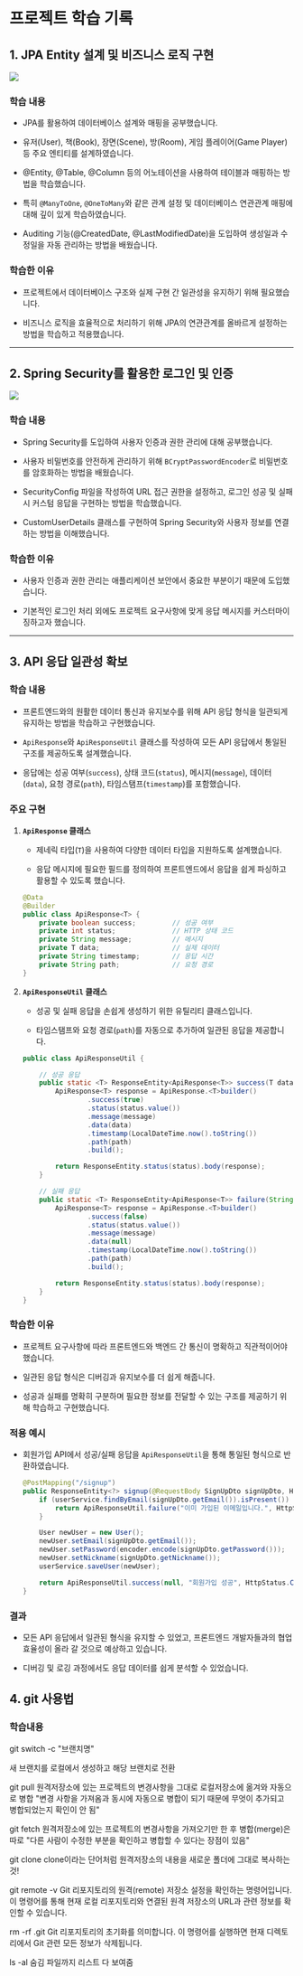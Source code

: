 # 프로젝트 학습 기록

## 1. JPA Entity 설계 및 비즈니스 로직 구현
<img src="img/DB.png">

### 학습 내용
- JPA를 활용하여 데이터베이스 설계와 매핑을 공부했습니다.

- 유저(User), 책(Book), 장면(Scene), 방(Room), 게임 플레이어(Game Player) 등 주요 엔티티를 설계하였습니다.

- @Entity, @Table, @Column 등의 어노테이션을 사용하여 테이블과 매핑하는 방법을 학습했습니다.

- 특히 `@ManyToOne`, `@OneToMany`와 같은 관계 설정 및 데이터베이스 연관관계 매핑에 대해 깊이 있게 학습하였습니다.

- Auditing 기능(@CreatedDate, @LastModifiedDate)을 도입하여 생성일과 수정일을 자동 관리하는 방법을 배웠습니다.

### 학습한 이유
- 프로젝트에서 데이터베이스 구조와 실제 구현 간 일관성을 유지하기 위해 필요했습니다.

- 비즈니스 로직을 효율적으로 처리하기 위해 JPA의 연관관계를 올바르게 설정하는 방법을 학습하고 적용했습니다.

---

## 2. Spring Security를 활용한 로그인 및 인증
<img src="img/Spring Security.png">

### 학습 내용
- Spring Security를 도입하여 사용자 인증과 권한 관리에 대해 공부했습니다.

- 사용자 비밀번호를 안전하게 관리하기 위해 `BCryptPasswordEncoder`로 비밀번호를 암호화하는 방법을 배웠습니다.

- SecurityConfig 파일을 작성하여 URL 접근 권한을 설정하고, 로그인 성공 및 실패 시 커스텀 응답을 구현하는 방법을 학습했습니다.

- CustomUserDetails 클래스를 구현하여 Spring Security와 사용자 정보를 연결하는 방법을 이해했습니다.

### 학습한 이유
- 사용자 인증과 권한 관리는 애플리케이션 보안에서 중요한 부분이기 때문에 도입했습니다.

- 기본적인 로그인 처리 외에도 프로젝트 요구사항에 맞게 응답 메시지를 커스터마이징하고자 했습니다.

---

## 3. API 응답 일관성 확보
### 학습 내용
- 프론트엔드와의 원활한 데이터 통신과 유지보수를 위해 API 응답 형식을 일관되게 유지하는 방법을 학습하고 구현했습니다.

- `ApiResponse`와 `ApiResponseUtil` 클래스를 작성하여 모든 API 응답에서 통일된 구조를 제공하도록 설계했습니다.

- 응답에는 성공 여부(`success`), 상태 코드(`status`), 메시지(`message`), 데이터(`data`), 요청 경로(`path`), 타임스탬프(`timestamp`)를 포함했습니다.

### 주요 구현
1. **`ApiResponse` 클래스**
    - 제네릭 타입(`T`)을 사용하여 다양한 데이터 타입을 지원하도록 설계했습니다.

    - 응답 메시지에 필요한 필드를 정의하여 프론트엔드에서 응답을 쉽게 파싱하고 활용할 수 있도록 했습니다.

    ```java
    @Data
    @Builder
    public class ApiResponse<T> {
        private boolean success;         // 성공 여부
        private int status;              // HTTP 상태 코드
        private String message;          // 메시지
        private T data;                  // 실제 데이터
        private String timestamp;        // 응답 시간
        private String path;             // 요청 경로
    }
    ```

2. **`ApiResponseUtil` 클래스**
    - 성공 및 실패 응답을 손쉽게 생성하기 위한 유틸리티 클래스입니다.

    - 타임스탬프와 요청 경로(`path`)를 자동으로 추가하여 일관된 응답을 제공합니다.

    ```java
    public class ApiResponseUtil {

        // 성공 응답
        public static <T> ResponseEntity<ApiResponse<T>> success(T data, String message, HttpStatus status, String path) {
            ApiResponse<T> response = ApiResponse.<T>builder()
                    .success(true)
                    .status(status.value())
                    .message(message)
                    .data(data)
                    .timestamp(LocalDateTime.now().toString())
                    .path(path)
                    .build();

            return ResponseEntity.status(status).body(response);
        }

        // 실패 응답
        public static <T> ResponseEntity<ApiResponse<T>> failure(String message, HttpStatus status, String path) {
            ApiResponse<T> response = ApiResponse.<T>builder()
                    .success(false)
                    .status(status.value())
                    .message(message)
                    .data(null)
                    .timestamp(LocalDateTime.now().toString())
                    .path(path)
                    .build();

            return ResponseEntity.status(status).body(response);
        }
    }
    ```

### 학습한 이유
- 프로젝트 요구사항에 따라 프론트엔드와 백엔드 간 통신이 명확하고 직관적이어야 했습니다.

- 일관된 응답 형식은 디버깅과 유지보수를 더 쉽게 해줍니다.
- 성공과 실패를 명확히 구분하며 필요한 정보를 전달할 수 있는 구조를 제공하기 위해 학습하고 구현했습니다.

### 적용 예시
- 회원가입 API에서 성공/실패 응답을 `ApiResponseUtil`을 통해 통일된 형식으로 반환하였습니다.

    ```java
    @PostMapping("/signup")
    public ResponseEntity<?> signup(@RequestBody SignUpDto signUpDto, HttpServletRequest request) {
        if (userService.findByEmail(signUpDto.getEmail()).isPresent()) {
            return ApiResponseUtil.failure("이미 가입된 이메일입니다.", HttpStatus.CONFLICT, request.getRequestURI());
        }

        User newUser = new User();
        newUser.setEmail(signUpDto.getEmail());
        newUser.setPassword(encoder.encode(signUpDto.getPassword()));
        newUser.setNickname(signUpDto.getNickname());
        userService.saveUser(newUser);

        return ApiResponseUtil.success(null, "회원가입 성공", HttpStatus.CREATED, request.getRequestURI());
    }
    ```

### 결과
- 모든 API 응답에서 일관된 형식을 유지할 수 있었고, 프론트엔드 개발자들과의 협업 효율성이 올라 갈 것으로 예상하고 있습니다.

- 디버깅 및 로깅 과정에서도 응답 데이터를 쉽게 분석할 수 있었습니다.



## 4. git 사용법
### 학습내용
git switch -c "브랜치명"

새 브랜치를 로컬에서 생성하고 해당 브랜치로 전환


git pull
원격저장소에 있는 프로젝트의 변경사항을 그대로 로컬저장소에 옮겨와 자동으로 병합
"변경 사항을 가져옴과 동시에 자동으로 병합이 되기 때문에 무엇이 추가되고 병합되었는지 확인이 안 됨"

git fetch
원격저장소에 있는 프로젝트의 변경사항을 가져오기만 한 후 병합(merge)은 따로
"다른 사람이 수정한 부분을 확인하고 병합할 수 있다는 장점이 있음"

git clone
clone이라는 단어처럼 원격저장소의 내용을 새로운 폴더에 그대로 복사하는 것!


git remote -v
Git 리포지토리의 원격(remote) 저장소 설정을 확인하는 명령어입니다. 
이 명령어를 통해 현재 로컬 리포지토리와 연결된 원격 저장소의 URL과 관련 정보를 확인할 수 있습니다.



rm -rf .git
Git 리포지토리의 초기화를 의미합니다. 
이 명령어를 실행하면 현재 디렉토리에서 Git 관련 모든 정보가 삭제됩니다.


ls -al
숨김 파일까지 리스트 다 보여줌

